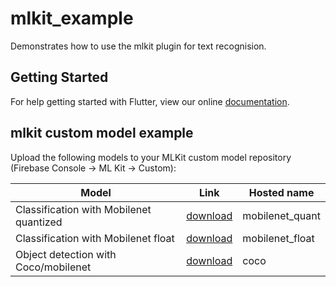 # mlkit_example

Demonstrates how to use the mlkit plugin for text recognision.

## Getting Started

For help getting started with Flutter, view our online
[documentation](https://flutter.io/).


## mlkit custom model example

Upload the following models to your MLKit custom model repository (Firebase Console -> ML Kit -> Custom):
  
| Model | Link | Hosted name |
|--|--|--|
| Classification with Mobilenet quantized | [download](https://storage.googleapis.com/download.tensorflow.org/models/tflite/mobilenet_v1_1.0_224_quant_and_labels.zip) | mobilenet_quant |
| Classification with Mobilenet float | [download](http://download.tensorflow.org/models/tflite_11_05_08/mobilenet_v2_1.0_224.tgz) | mobilenet_float |
| Object detection with Coco/mobilenet | [download](http://storage.googleapis.com/download.tensorflow.org/models/tflite/coco_ssd_mobilenet_v1_1.0_quant_2018_06_29.zip) | coco |